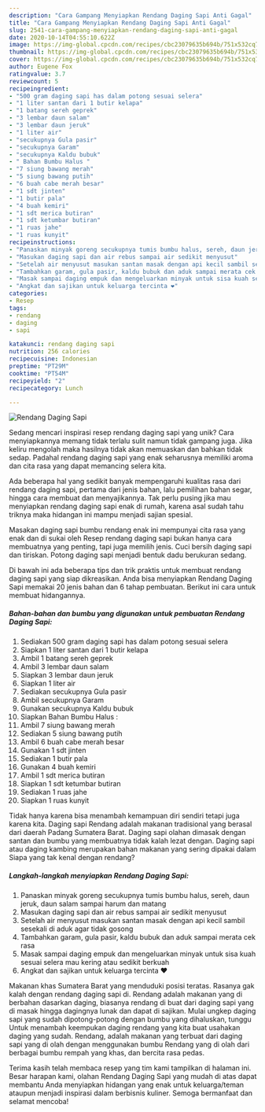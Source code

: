 ```yaml
---
description: "Cara Gampang Menyiapkan Rendang Daging Sapi Anti Gagal"
title: "Cara Gampang Menyiapkan Rendang Daging Sapi Anti Gagal"
slug: 2541-cara-gampang-menyiapkan-rendang-daging-sapi-anti-gagal
date: 2020-10-14T04:55:10.622Z
image: https://img-global.cpcdn.com/recipes/cbc23079635b694b/751x532cq70/rendang-daging-sapi-foto-resep-utama.jpg
thumbnail: https://img-global.cpcdn.com/recipes/cbc23079635b694b/751x532cq70/rendang-daging-sapi-foto-resep-utama.jpg
cover: https://img-global.cpcdn.com/recipes/cbc23079635b694b/751x532cq70/rendang-daging-sapi-foto-resep-utama.jpg
author: Eugene Fox
ratingvalue: 3.7
reviewcount: 5
recipeingredient:
- "500 gram daging sapi has dalam potong sesuai selera"
- "1 liter santan dari 1 butir kelapa"
- "1 batang sereh geprek"
- "3 lembar daun salam"
- "3 lembar daun jeruk"
- "1 liter air"
- "secukupnya Gula pasir"
- "secukupnya Garam"
- "secukupnya Kaldu bubuk"
- " Bahan Bumbu Halus "
- "7 siung bawang merah"
- "5 siung bawang putih"
- "6 buah cabe merah besar"
- "1 sdt jinten"
- "1 butir pala"
- "4 buah kemiri"
- "1 sdt merica butiran"
- "1 sdt ketumbar butiran"
- "1 ruas jahe"
- "1 ruas kunyit"
recipeinstructions:
- "Panaskan minyak goreng secukupnya tumis bumbu halus, sereh, daun jeruk, daun salam sampai harum dan matang"
- "Masukan daging sapi dan air rebus sampai air sedikit menyusut"
- "Setelah air menyusut masukan santan masak dengan api kecil sambil sesekali di aduk agar tidak gosong"
- "Tambahkan garam, gula pasir, kaldu bubuk dan aduk sampai merata cek rasa"
- "Masak sampai daging empuk dan mengeluarkan minyak untuk sisa kuah sesuai selera mau kering atau sedikit berkuah"
- "Angkat dan sajikan untuk keluarga tercinta ❤"
categories:
- Resep
tags:
- rendang
- daging
- sapi

katakunci: rendang daging sapi 
nutrition: 256 calories
recipecuisine: Indonesian
preptime: "PT29M"
cooktime: "PT54M"
recipeyield: "2"
recipecategory: Lunch

---
```



![Rendang Daging Sapi](https://img-global.cpcdn.com/recipes/cbc23079635b694b/751x532cq70/rendang-daging-sapi-foto-resep-utama.jpg)

Sedang mencari inspirasi resep rendang daging sapi yang unik? Cara menyiapkannya memang tidak terlalu sulit namun tidak gampang juga. Jika keliru mengolah maka hasilnya tidak akan memuaskan dan bahkan tidak sedap. Padahal rendang daging sapi yang enak seharusnya memiliki aroma dan cita rasa yang dapat memancing selera kita.

Ada beberapa hal yang sedikit banyak mempengaruhi kualitas rasa dari rendang daging sapi, pertama dari jenis bahan, lalu pemilihan bahan segar, hingga cara membuat dan menyajikannya. Tak perlu pusing jika mau menyiapkan rendang daging sapi enak di rumah, karena asal sudah tahu triknya maka hidangan ini mampu menjadi sajian spesial.

Masakan daging sapi bumbu rendang enak ini mempunyai cita rasa yang enak dan di sukai oleh Resep rendang daging sapi bukan hanya cara membuatnya yang penting, tapi juga memilih jenis. Cuci bersih daging sapi dan tiriskan. Potong daging sapi menjadi bentuk dadu berukuran sedang.


Di bawah ini ada beberapa tips dan trik praktis untuk membuat rendang daging sapi yang siap dikreasikan. Anda bisa menyiapkan Rendang Daging Sapi memakai 20 jenis bahan dan 6 tahap pembuatan. Berikut ini cara untuk membuat hidangannya.

<!--inarticleads1-->

##### Bahan-bahan dan bumbu yang digunakan untuk pembuatan Rendang Daging Sapi:

1. Sediakan 500 gram daging sapi has dalam potong sesuai selera
1. Siapkan 1 liter santan dari 1 butir kelapa
1. Ambil 1 batang sereh geprek
1. Ambil 3 lembar daun salam
1. Siapkan 3 lembar daun jeruk
1. Siapkan 1 liter air
1. Sediakan secukupnya Gula pasir
1. Ambil secukupnya Garam
1. Gunakan secukupnya Kaldu bubuk
1. Siapkan  Bahan Bumbu Halus :
1. Ambil 7 siung bawang merah
1. Sediakan 5 siung bawang putih
1. Ambil 6 buah cabe merah besar
1. Gunakan 1 sdt jinten
1. Sediakan 1 butir pala
1. Gunakan 4 buah kemiri
1. Ambil 1 sdt merica butiran
1. Siapkan 1 sdt ketumbar butiran
1. Sediakan 1 ruas jahe
1. Siapkan 1 ruas kunyit


Tidak hanya karena bisa menambah kemampuan diri sendiri tetapi juga karena kita. Daging sapi Rendang adalah makanan tradisional yang berasal dari daerah Padang Sumatera Barat. Daging sapi olahan dimasak dengan santan dan bumbu yang membuatnya tidak kalah lezat dengan. Daging sapi atau daging kambing merupakan bahan makanan yang sering dipakai dalam Siapa yang tak kenal dengan rendang? 

<!--inarticleads2-->

##### Langkah-langkah menyiapkan Rendang Daging Sapi:

1. Panaskan minyak goreng secukupnya tumis bumbu halus, sereh, daun jeruk, daun salam sampai harum dan matang
1. Masukan daging sapi dan air rebus sampai air sedikit menyusut
1. Setelah air menyusut masukan santan masak dengan api kecil sambil sesekali di aduk agar tidak gosong
1. Tambahkan garam, gula pasir, kaldu bubuk dan aduk sampai merata cek rasa
1. Masak sampai daging empuk dan mengeluarkan minyak untuk sisa kuah sesuai selera mau kering atau sedikit berkuah
1. Angkat dan sajikan untuk keluarga tercinta ❤


Makanan khas Sumatera Barat yang menduduki posisi teratas. Rasanya gak kalah dengan rendang daging sapi di. Rendang adalah makanan yang di berbahan dasarkan daging, biasanya rendang di buat dari daging sapi yang di masak hingga dagingnya lunak dan dapat di sajikan. Mulai ungkep daging sapi yang sudah dipotong-potong dengan bumbu yang dihaluskan, tunggu Untuk menambah keempukan daging rendang yang kita buat usahakan daging yang sudah. Rendang, adalah makanan yang terbuat dari daging sapi yang di olah dengan menggunakan bumbu Rendang yang di olah dari berbagai bumbu rempah yang khas, dan bercita rasa pedas. 

Terima kasih telah membaca resep yang tim kami tampilkan di halaman ini. Besar harapan kami, olahan Rendang Daging Sapi yang mudah di atas dapat membantu Anda menyiapkan hidangan yang enak untuk keluarga/teman ataupun menjadi inspirasi dalam berbisnis kuliner. Semoga bermanfaat dan selamat mencoba!

